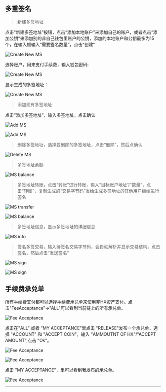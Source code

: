 ## 多重签名

> 新建多签地址

点击“新建多签地址”按钮，点击“添加本地账户”来添加自己的账户，或者点击“添加公钥”来添加别的非自己钱包里账户的公钥，添加的本地账户和公钥最多为15个，在输入框输入“需要签名数量”，点击“创建”

![Create New MS](/img/wallets/hxindicator/create-new-ms.png)

选择账户，用来支付手续费，输入钱包密码:

![Create New MS](/img/wallets/hxindicator/create-new-ms1.png)

显示生成的多签地址：

![Create New MS](/img/wallets/hxindicator/create-new-ms2.png)

> 添加现有多签地址

点击“添加多签地址”，输入多签地址，点击确认

![Add MS](/img/wallets/hxindicator/add-ms.png)

![Add MS](/img/wallets/hxindicator/add-ms1.png)

> 删除多签地址，选择要删除的多签地址，点击“删除”，然后点确认

![Delete MS](/img/wallets/hxindicator/ms-delete.png)

> 多签地址余额

![MS balance](/img/wallets/hxindicator/ms-balance.png)

> 多签地址转账，点击“转账”进行转账，输入“目标账户地址”/“数量”，点击“转账”，复制生成的“交易字节码”发给生成多签地址的其他用户继续进行签名

![MS transfer](/img/wallets/hxindicator/ms-transfer.png)

![MS balance](/img/wallets/hxindicator/ms-transfer1.png)

> 多签地址信息，显示多签地址的详细信息

![MS info](/img/wallets/hxindicator/ms-info.png)

> 签名多签交易，输入待签名交易字节码，会自动解析并显示交易结构，点击签名，然后点击“发送签名”

![MS sign](/img/wallets/hxindicator/ms-sign.png)

![MS sign](/img/wallets/hxindicator/ms-sign1.png)

## 手续费承兑单

所有手续费支付都可以选择手续费承兑单来使用非HX资产支付。点击"FeeAcceptance"->"ALL"可以看到当前链上的所有承兑单。

![Fee Acceptance](/img/wallets/hxindicator/fee-acceptance.png)

点击在"ALL" 或者 "MY ACCEPTANCE"里点击 "RELEASE"发布一个承兑单，选择 "ACCOUNT" 和 "ACCEPT COIN"，输入 "AMMOUTNT OF HX"/"ACCEPT AMOUNT",点击 "Ok"。

![Fee Acceptance](/img/wallets/hxindicator/fee-acceptance-release.png)

![Fee Acceptance](/img/wallets/hxindicator/fee-acceptance-release1.png)

点击 "MY ACCEPTANCE"，里可以看到我发布的承兑单。

![Fee Acceptance](/img/wallets/hxindicator/fee-acceptance-my.png)

---
